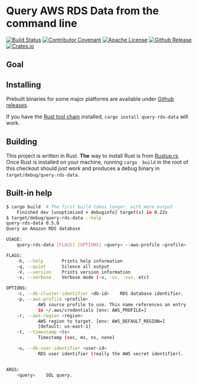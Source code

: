 # Query AWS RDS Data from the command line
[![Build Status](https://img.shields.io/travis/com/bruceadams/query-rds-data?logo=travis)](https://travis-ci.com/bruceadams/query-rds-data)
[![Contributor Covenant](https://img.shields.io/badge/Contributor%20Covenant-v1.4%20adopted-ff69b4.svg)](CODE_OF_CONDUCT.md)
[![Apache License](https://img.shields.io/github/license/bruceadams/query-rds-data?logo=apache)](LICENSE)
[![Github Release](https://img.shields.io/github/v/release/bruceadams/query-rds-data?logo=github)](https://github.com/bruceadams/query-rds-data/releases)
[![Crates.io](https://img.shields.io/crates/v/query-rds-data?logo=rust)](https://crates.io/crates/query-rds-data)

## Goal

## Installing

Prebuilt binaries for some major platforms are available under
[Github releases](https://github.com/bruceadams/query-rds-data/releases).

If you have the [Rust tool chain](https://rustup.rs/) installed,
`cargo install query-rds-data` will work.

## Building

This project is written in Rust. **The** way to install Rust is from
[Rustup.rs](https://rustup.rs/). Once Rust is installed on your machine,
running `cargo  build` in  the root  of this checkout should _just work_
and produces a debug binary in `target/debug/query-rds-data`.

## Built-in help

```bash
$ cargo build  # The first build takes longer, with more output
    Finished dev [unoptimized + debuginfo] target(s) in 0.22s
$ target/debug/query-rds-data --help
query-rds-data 0.5.0
Query an Amazon RDS database

USAGE:
    query-rds-data [FLAGS] [OPTIONS] <query> --aws-profile <profile>

FLAGS:
    -h, --help       Prints help information
    -q, --quiet      Silence all output
    -V, --version    Prints version information
    -v, --verbose    Verbose mode (-v, -vv, -vvv, etc)

OPTIONS:
    -c, --db-cluster-identifier <db-id>    RDS database identifier.
    -p, --aws-profile <profile>
            AWS source profile to use. This name references an entry
            in ~/.aws/credentials [env: AWS_PROFILE=]
    -r, --aws-region <region>
            AWS region to target. [env: AWS_DEFAULT_REGION=]
            [default: us-east-1]
    -t, --timestamp <ts>
            Timestamp (sec, ms, ns, none)

    -u, --db-user-identifier <user-id>
            RDS user identifier (really the AWS secret identifier).


ARGS:
    <query>    SQL query.
```

